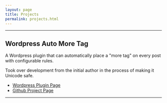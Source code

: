 ```yaml
---
layout: page
title: Projects
permalink: projects.html
---
```


- - -

Wordpress Auto More Tag
-----------------------
A Wordpress plugin that can automatically place a "more tag" on every post with configurable rules.

Took over development from the initial author in the process of making it Unicode safe.

* [Wordpress Plugin Page](http://wordpress.org/plugins/auto-more-tag/)
* [Github Project Page](https://github.com/toubsen/wp-auto-more-tag)

- - -
